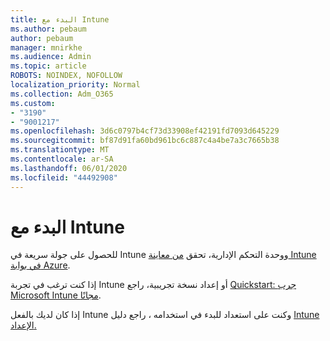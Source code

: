 ```yaml
---
title: البدء مع Intune
ms.author: pebaum
author: pebaum
manager: mnirkhe
ms.audience: Admin
ms.topic: article
ROBOTS: NOINDEX, NOFOLLOW
localization_priority: Normal
ms.collection: Adm_O365
ms.custom:
- "3190"
- "9001217"
ms.openlocfilehash: 3d6c0797b4cf73d33908ef42191fd7093d645229
ms.sourcegitcommit: bf87d91fa60bd961bc6c887c4a4be7a3c7665b38
ms.translationtype: MT
ms.contentlocale: ar-SA
ms.lasthandoff: 06/01/2020
ms.locfileid: "44492908"
---
```

# <a name="getting-started-with-intune"></a>البدء مع Intune

للحصول على جولة سريعة في Intune ووحدة التحكم الإدارية، تحقق [من معاينة Intune في بوابة Azure](https://docs.microsoft.com/intune/fundamentals/tutorial-walkthrough-intune-portal).

إذا كنت ترغب في تجربة Intune أو إعداد نسخة تجريبية، راجع [Quickstart: جرب Microsoft Intune مجانًا](https://docs.microsoft.com/intune/fundamentals/free-trial-sign-up).

إذا كان لديك بالفعل Intune وكنت على استعداد للبدء في استخدامه ، راجع دليل [Intune الإعداد.](https://docs.microsoft.com/intune/fundamentals/setup-steps) 